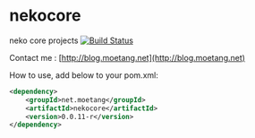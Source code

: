 nekocore
======================================================================
neko core projects
[![Build Status](https://travis-ci.org/goodplayer/nekocore.png?branch=master)](https://travis-ci.org/goodplayer/nekocore)

Contact me : [http://blog.moetang.net](http://blog.moetang.net)

How to use, add below to your pom.xml:

```xml
<dependency>
    <groupId>net.moetang</groupId>
    <artifactId>nekocore</artifactId>
    <version>0.0.11-r</version>
</dependency>
```
